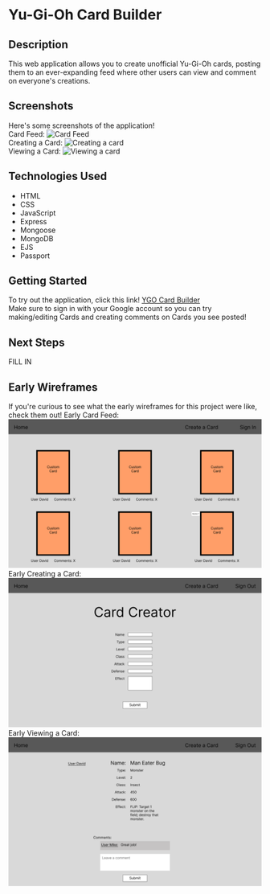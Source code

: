 # Yu-Gi-Oh Card Builder #

## Description ##
This web application allows you to create unofficial Yu-Gi-Oh cards, posting them to an ever-expanding feed where other users can view and comment on everyone's creations.

## Screenshots ##
Here's some screenshots of the application! <br />
Card Feed:
![Card Feed](img/project1-final.PNG) <br />
Creating a Card:
![Creating a card](img/project1-final-2.PNG) <br />
Viewing a Card:
![Viewing a card](img/project1-final-2.PNG)

## Technologies Used ##
- HTML
- CSS
- JavaScript
- Express
- Mongoose
- MongoDB
- EJS
- Passport

## Getting Started ##
To try out the application, click this link! [YGO Card Builder](https://davidthecarey.github.io/project1/) <br />
Make sure to sign in with your Google account so you can try making/editing Cards and creating comments on Cards you see posted!

## Next Steps ##
FILL IN


## Early Wireframes ##
If you're curious to see what the early wireframes for this project were like, check them out!
Early Card Feed:
![Card Feed Early Wireframe](img/proj2home.png)
Early Creating a Card:
![Creating a Card Early Wireframe](img/proj2new.png)
Early Viewing a Card:
![Viewing a Card Early Wireframe](img/proj2show.png)